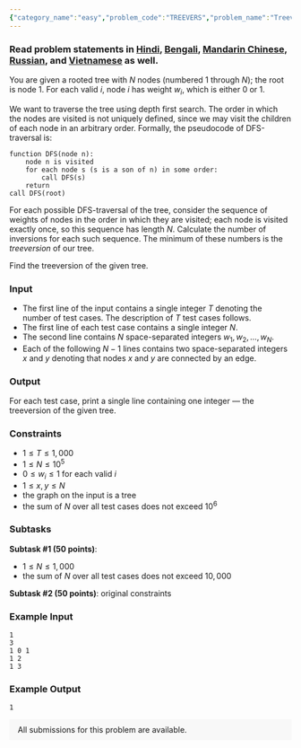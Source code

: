 ```yaml
---
{"category_name":"easy","problem_code":"TREEVERS","problem_name":"Treeversion","problemComponents":{"constraints":"","constraintsState":false,"subtasks":"","subtasksState":false,"inputFormat":"","inputFormatState":false,"outputFormat":"","outputFormatState":false,"sampleTestCases":{"0":{"id":1,"input":"1\r\n3\r\n1 0 1\r\n1 2\r\n1 3","output":1,"explanation":"","isDeleted":false}}},"video_editorial_url":"","languages_supported":{"0":"CPP14","1":"C","2":"JAVA","3":"PYTH 3.6","4":"PYTH","5":"PYP3","6":"CS2","7":"ADA","8":"PYPY","9":"TEXT","10":"PAS fpc","11":"NODEJS","12":"RUBY","13":"PHP","14":"GO","15":"HASK","16":"TCL","17":"PERL","18":"SCALA","19":"LUA","20":"kotlin","21":"BASH","22":"JS","23":"LISP sbcl","24":"rust","25":"PAS gpc","26":"BF","27":"CLOJ","28":"R","29":"D","30":"CAML","31":"FORT","32":"ASM","33":"swift","34":"FS","35":"WSPC","36":"LISP clisp","37":"SQL","38":"SCM guile","39":"PERL6","40":"ERL","41":"CLPS","42":"ICK","43":"NICE","44":"PRLG","45":"ICON","46":"COB","47":"SCM chicken","48":"PIKE","49":"SCM qobi","50":"ST","51":"NEM"},"max_timelimit":2,"source_sizelimit":50000,"problem_author":"erfaniaa","problem_tester":null,"date_added":"26-09-2019","tags":{"0":"deadwing97","1":"erfaniaa","2":"ltime76"},"problem_difficulty_level":"Easy","best_tag":"","editorial_url":"https://discuss.codechef.com/problems/TREEVERS","time":{"view_start_date":1569690002,"submit_start_date":1569690002,"visible_start_date":1569690002,"end_date":1735669800},"is_direct_submittable":false,"problemDiscussURL":"https://discuss.codechef.com/search?q=TREEVERS","is_proctored":false,"visitedContests":{},"layout":"problem"}
---
```

### Read problem statements in [Hindi](https://www.codechef.com/download/translated/LTIME76/hindi/TREEVERS.pdf), [Bengali](https://www.codechef.com/download/translated/LTIME76/bengali/TREEVERS.pdf), [Mandarin Chinese](https://www.codechef.com/download/translated/LTIME76/mandarin/TREEVERS.pdf), [Russian](https://www.codechef.com/download/translated/LTIME76/russian/TREEVERS.pdf), and [Vietnamese](https://www.codechef.com/download/translated/LTIME76/vietnamese/TREEVERS.pdf) as well.

You are given a rooted tree with $N$ nodes (numbered $1$ through $N$); the root is node $1$. For each valid $i$, node $i$ has weight $w_i$, which is either $0$ or $1$.

We want to traverse the tree using depth first search. The order in which the nodes are visited is not uniquely defined, since we may visit the children of each node in an arbitrary order. Formally, the pseudocode of DFS-traversal is:
```
function DFS(node n):
	node n is visited
	for each node s (s is a son of n) in some order:
		call DFS(s)
	return
call DFS(root)
```

For each possible DFS-traversal of the tree, consider the sequence of weights of nodes in the order in which they are visited; each node is visited exactly once, so this sequence has length $N$. Calculate the number of inversions for each such sequence. The minimum of these numbers is the *treeversion* of our tree.

Find the treeversion of the given tree.

### Input
- The first line of the input contains a single integer $T$ denoting the number of test cases. The description of $T$ test cases follows.
- The first line of each test case contains a single integer $N$.
- The second line contains $N$ space-separated integers $w_1, w_2, \ldots, w_N$.
- Each of the following $N-1$ lines contains two space-separated integers $x$ and $y$ denoting that nodes $x$ and $y$ are connected by an edge.

### Output
For each test case, print a single line containing one integer — the treeversion of the given tree.

### Constraints
- $1 \le T \le 1,000$
- $1 \le N \le 10^5$
- $0 \le w_i \le 1$ for each valid $i$
- $1 \le x, y \le N$
- the graph on the input is a tree
- the sum of $N$ over all test cases does not exceed $10^6$

### Subtasks
**Subtask #1 (50 points)**:
- $1 \le N \le 1,000$
- the sum of $N$ over all test cases does not exceed $10,000$

**Subtask #2 (50 points)**: original constraints

### Example Input
```
1
3
1 0 1
1 2
1 3
```

### Example Output
```
1
```

<aside style='background: #f8f8f8;padding: 10px 15px;'><div>All submissions for this problem are available.</div></aside>